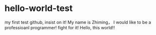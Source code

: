 # hello-world-test
my first test github, insist on it!
My name is Zhiming， I would like to be a professioanl programmer!
fight for it!
Hello, this world!!
